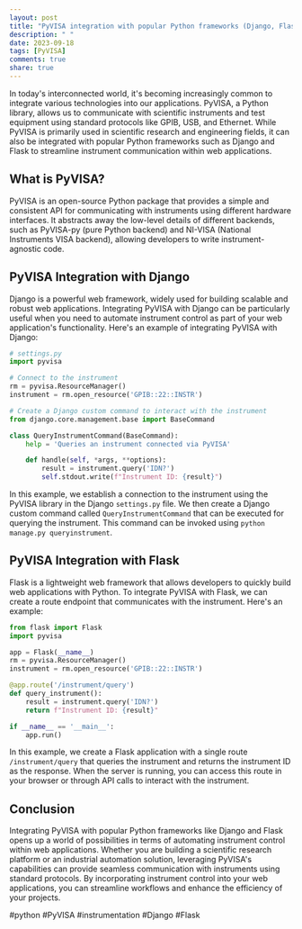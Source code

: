 ```yaml
---
layout: post
title: "PyVISA integration with popular Python frameworks (Django, Flask, etc.)"
description: " "
date: 2023-09-18
tags: [PyVISA]
comments: true
share: true
---
```


In today's interconnected world, it's becoming increasingly common to integrate various technologies into our applications. PyVISA, a Python library, allows us to communicate with scientific instruments and test equipment using standard protocols like GPIB, USB, and Ethernet. While PyVISA is primarily used in scientific research and engineering fields, it can also be integrated with popular Python frameworks such as Django and Flask to streamline instrument communication within web applications.

## What is PyVISA?

PyVISA is an open-source Python package that provides a simple and consistent API for communicating with instruments using different hardware interfaces. It abstracts away the low-level details of different backends, such as PyVISA-py (pure Python backend) and NI-VISA (National Instruments VISA backend), allowing developers to write instrument-agnostic code.

## PyVISA Integration with Django

Django is a powerful web framework, widely used for building scalable and robust web applications. Integrating PyVISA with Django can be particularly useful when you need to automate instrument control as part of your web application's functionality. Here's an example of integrating PyVISA with Django:

```python
# settings.py
import pyvisa

# Connect to the instrument
rm = pyvisa.ResourceManager()
instrument = rm.open_resource('GPIB::22::INSTR')

# Create a Django custom command to interact with the instrument
from django.core.management.base import BaseCommand

class QueryInstrumentCommand(BaseCommand):
    help = 'Queries an instrument connected via PyVISA'

    def handle(self, *args, **options):
        result = instrument.query('IDN?')
        self.stdout.write(f"Instrument ID: {result}")
```

In this example, we establish a connection to the instrument using the PyVISA library in the Django `settings.py` file. We then create a Django custom command called `QueryInstrumentCommand` that can be executed for querying the instrument. This command can be invoked using `python manage.py queryinstrument`.

## PyVISA Integration with Flask

Flask is a lightweight web framework that allows developers to quickly build web applications with Python. To integrate PyVISA with Flask, we can create a route endpoint that communicates with the instrument. Here's an example:

```python
from flask import Flask
import pyvisa

app = Flask(__name__)
rm = pyvisa.ResourceManager()
instrument = rm.open_resource('GPIB::22::INSTR')

@app.route('/instrument/query')
def query_instrument():
    result = instrument.query('IDN?')
    return f"Instrument ID: {result}"

if __name__ == '__main__':
    app.run()
```

In this example, we create a Flask application with a single route `/instrument/query` that queries the instrument and returns the instrument ID as the response. When the server is running, you can access this route in your browser or through API calls to interact with the instrument.

## Conclusion

Integrating PyVISA with popular Python frameworks like Django and Flask opens up a world of possibilities in terms of automating instrument control within web applications. Whether you are building a scientific research platform or an industrial automation solution, leveraging PyVISA's capabilities can provide seamless communication with instruments using standard protocols. By incorporating instrument control into your web applications, you can streamline workflows and enhance the efficiency of your projects.

#python #PyVISA #instrumentation #Django #Flask